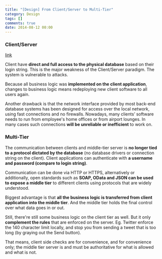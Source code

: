 ```yaml
---
title: "[Design] From Client/Server to Multi-Tier"
category: Design
tags: []
comments: true
date: 2014-08-12 00:00
---
```



### Client/Server

[link](http://wiki.remobjects.com/wiki/From_Client/Server_to_Multi-Tier)

Client have **direct and full access to the physical database** based on their login string. This is the major weakness of the Client/Server paradigm. The system is vulnerable to attacks.

Because all business logic was **implemented on the client application**, changes to business logic means redeploying new client software to all users again.

Another drawback is that the network interface provided by most back-end database systems has been designed for access over the local network, using fast connections and no firewalls. Nowadays, many clients’ software needs to run from employee's home offices or from airport lounges. In many cases such connections **will be unreliable or inefficient** to work on.

### Multi-Tier

The communication between clients and middle-tier server is **no longer tied to a protocol dictated by the database** (no database drivers or connection string on the client). Client applications can authenticate with **a username and password (compare to login string)**.

Communication can be done via HTTP or HTTPS, alternatively or additionally, open standards such as **SOAP, OData and JSON can be used to expose a middle tier** to different clients using protocols that are widely understood.

Biggest advantage is that **all the business logic is transferred from client application into the middle tier**. And the middle tier holds the final control over what data goes in or out.

Still, there're still some business logic on the client tier as well. But it only **complement the rules** that are enforced on the server. Eg. Twitter enforce the 140 character limit locally, and stop you from sending a tweet that is too long (by graying out the Send button).

That means, client side checks are for convenience, and for convenience only; the middle tier server is and must be authoritative for what is allowed and what is not.
